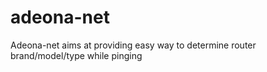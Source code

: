 # adeona-net
Adeona-net aims at providing easy way to determine router brand/model/type while pinging
